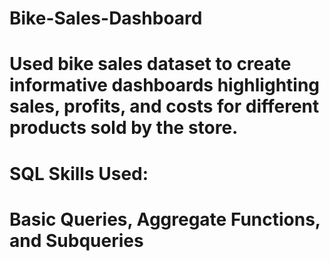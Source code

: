 # Bike-Sales-Dashboard
# Used bike sales dataset to create informative dashboards highlighting sales, profits, and costs for different products sold by the store.
# SQL Skills Used:
# Basic Queries, Aggregate Functions, and Subqueries 
